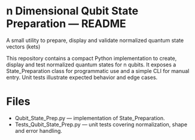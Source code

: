 # n Dimensional Qubit State Preparation — README

A small utility to prepare, display and validate normalized quantum state vectors (kets)

This repository contains a compact Python implementation to create, display and test normalized quantum states for n qubits.
It exposes a State_Preparation class for programmatic use and a simple CLI for manual entry. Unit tests illustrate expected behavior and edge cases.

# Files

* Qubit_State_Prep.py — implementation of State_Preparation.
* Tests_Qubit_State_Prep.py — unit tests covering normalization, shape and error handling.
